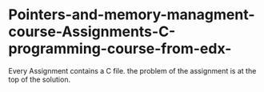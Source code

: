 # Pointers-and-memory-managment-course-Assignments-C-programming-course-from-edx-

Every Assignment contains a C file.
the problem of the assignment is at the top of the solution.

